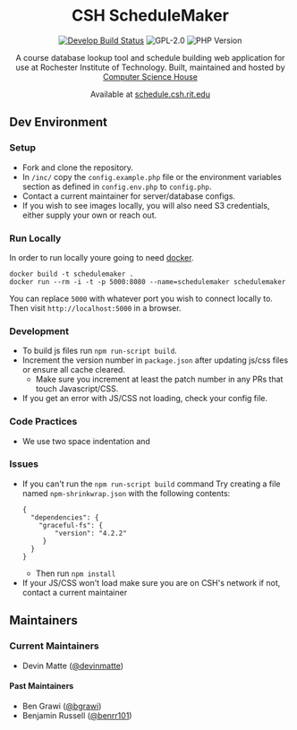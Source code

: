 <div align="center">

CSH Schedule**Maker**
=====================

[![Develop Build Status](https://travis-ci.com/ComputerScienceHouse/schedulemaker.svg?branch=develop)](https://travis-ci.com/ComputerScienceHouse/schedulemaker)
![GPL-2.0](https://img.shields.io/github/license/computersciencehouse/schedulemaker.svg)
![PHP Version](https://img.shields.io/travis/php-v/computersciencehouse/schedulemaker.svg)

A course database lookup tool and schedule building web application for use at Rochester Institute of Technology.
Built, maintained and hosted by [Computer Science House](https://csh.rit.edu)

Available at [schedule.csh.rit.edu](https://schedule.csh.rit.edu)

</div>

## Dev Environment

### Setup
- Fork and clone the repository.
- In `/inc/` copy the `config.example.php` file or the environment variables section as defined in `config.env.php` to `config.php`.
- Contact a current maintainer for server/database configs.
- If you wish to see images locally, you will also need S3 credentials, either supply your own or reach out.

### Run Locally
In order to run locally youre going to need [docker](https://www.docker.com/).

```
docker build -t schedulemaker .
docker run --rm -i -t -p 5000:8080 --name=schedulemaker schedulemaker
```

You can replace `5000` with whatever port you wish to connect locally to. Then visit `http://localhost:5000` in a browser.

### Development
- To build js files run `npm run-script build`.
- Increment the version number in `package.json` after updating js/css files or ensure all cache cleared.
  - Make sure you increment at least the patch number in any PRs that touch Javascript/CSS.
- If you get an error with JS/CSS not loading, check your config file.

### Code Practices
- We use two space indentation and 

### Issues
- If you can't run the `npm run-script build` command
	Try creating a file named `npm-shrinkwrap.json` with the following contents:
	```
	{
	  "dependencies": {
	    "graceful-fs": {
	        "version": "4.2.2"
	     }
	  }
	}
	```
	- Then run `npm install`
- If your JS/CSS won't load make sure you are on CSH's network if not, contact a current maintainer

## Maintainers

### Current Maintainers
- Devin Matte ([@devinmatte](https://github.com/devinmatte))

#### Past Maintainers
- Ben Grawi ([@bgrawi](https://github.com/bgrawi))
- Benjamin Russell ([@benrr101](https://github.com/benrr101))
